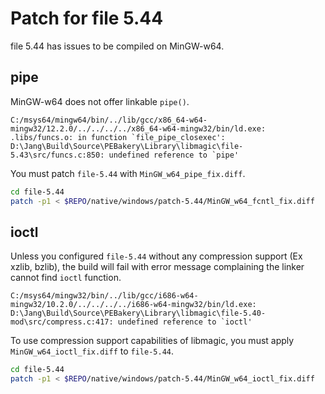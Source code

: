 # Patch for file 5.44

file 5.44 has issues to be compiled on MinGW-w64.

## pipe

MinGW-w64 does not offer linkable `pipe()`.

```
C:/msys64/mingw64/bin/../lib/gcc/x86_64-w64-mingw32/12.2.0/../../../../x86_64-w64-mingw32/bin/ld.exe: .libs/funcs.o: in function `file_pipe_closexec':
D:\Jang\Build\Source\PEBakery\Library\libmagic\file-5.43\src/funcs.c:850: undefined reference to `pipe'

```

You must patch `file-5.44` with `MinGW_w64_pipe_fix.diff`.

```sh
cd file-5.44
patch -p1 < $REPO/native/windows/patch-5.44/MinGW_w64_fcntl_fix.diff
```

## ioctl

Unless you configured `file-5.44` without any compression support (Ex xzlib, bzlib), the build will fail with error message complaining the linker cannot find `ioctl` function.

```
C:/msys64/mingw32/bin/../lib/gcc/i686-w64-mingw32/10.2.0/../../../../i686-w64-mingw32/bin/ld.exe: D:\Jang\Build\Source\PEBakery\Library\libmagic\file-5.40-mod\src/compress.c:417: undefined reference to `ioctl'
```

To use compression support capabilities of libmagic, you must apply `MinGW_w64_ioctl_fix.diff` to `file-5.44`.

```sh
cd file-5.44
patch -p1 < $REPO/native/windows/patch-5.44/MinGW_w64_ioctl_fix.diff
```
